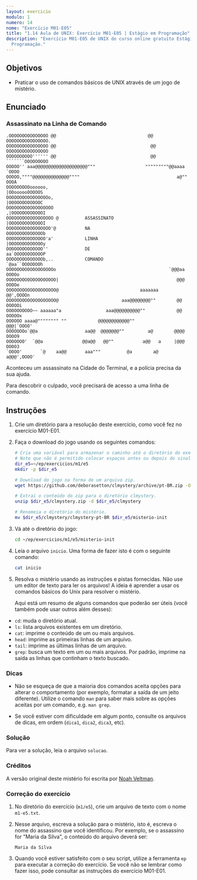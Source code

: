 ```yaml
---
layout: exercicio
modulo: 1
numero: 14
nome: "Exercício M01-E05"
title: "1.14 Aula de UNIX: Exercício M01-E05 | Estágio em Programação"
description: "Exercício M01-E05 de UNIX do curso online gratuito Estágio em
  Programação."
---
```


## Objetivos

- Praticar o uso de comandos básicos de UNIX através de um jogo de mistério.

## Enunciado

### Assassinato na Linha de Comando

```text
.OOOOOOOOOOOOOOO @@                                   @@ OOOOOOOOOOOOOOOO.
OOOOOOOOOOOOOOOO @@                                    @@ OOOOOOOOOOOOOOOO
OOOOOOOOOO'''''' @@                                    @@ ```````OOOOOOOOO
OOOOO'' aaa@@@@@@@@@@@@@@@@@@@@"""                   """""""""@@aaaa `OOOO
OOOOO,""""@@@@@@@@@@@@@@""""                                     a@"" OOOA
OOOOOOOOOoooooo,                                            |OOoooooOOOOOS
OOOOOOOOOOOOOOOOo,                                          |OOOOOOOOOOOOC
OOOOOOOOOOOOOOOOOO                                         ,|OOOOOOOOOOOOI
OOOOOOOOOOOOOOOOOO @          ASSASSINATO                  |OOOOOOOOOOOOOI
OOOOOOOOOOOOOOOOO'@           NA                           OOOOOOOOOOOOOOb
OOOOOOOOOOOOOOO'a'            LINHA                        |OOOOOOOOOOOOOy
OOOOOOOOOOOOOO''              DE                           aa`OOOOOOOOOOOP
OOOOOOOOOOOOOOb,..            COMANDO                       `@aa``OOOOOOOh
OOOOOOOOOOOOOOOOOOo                                           `@@@aa OOOOo
OOOOOOOOOOOOOOOOOOO|                                             @@@ OOOOe
OOOOOOOOOOOOOOOOOOO@                               aaaaaaa       @@',OOOOn
OOOOOOOOOOOOOOOOOOO@                        aaa@@@@@@@@""        @@ OOOOOi
OOOOOOOOOO~~ aaaaaa"a                 aaa@@@@@@@@@@""            @@ OOOOOx
OOOOOO aaaa@"""""""" ""            @@@@@@@@@@@@""               @@@|`OOOO'
OOOOOOOo`@@a                  aa@@  @@@@@@@""         a@        @@@@ OOOO9
OOOOOOO'  `@@a               @@a@@   @@""           a@@   a     |@@@ OOOO3
`OOOO'       `@    aa@@       aaa"""          @a        a@     a@@@',OOOO'
```


Aconteceu um assassinato na Cidade do Terminal, e a polícia precisa da sua ajuda.

Para descobrir o culpado, você precisará de acesso a uma linha de comando.

## Instruções

1. Crie um diretório para a resolução deste exercício, como você fez no exercício M01-E01.

2. Faça o download do jogo usando os seguintes comandos:

    ```bash
    # Cria uma variável para armazenar o caminho até o diretório do exercício.
    # Note que não é permitido colocar espaços antes ou depois do sinal de "=".
    dir_e5=~/ep/exercicios/m1/e5
    mkdir -p $dir_e5

    # Download do jogo na forma de um arquivo zip.
    wget https://github.com/deborasetton/clmystery/archive/pt-BR.zip -O $dir_e5/clmystery.zip

    # Extrai o conteúdo do zip para o diretório clmystery.
    unzip $dir_e5/clmystery.zip -d $dir_e5/clmystery

    # Renomeia o diretório do mistério.
    mv $dir_e5/clmystery/clmystery-pt-BR $dir_e5/misterio-init
    ```

3. Vá até o diretório do jogo:

    ```bash
    cd ~/ep/exercicios/m1/e5/misterio-init
    ```
4. Leia o arquivo `inicio`. Uma forma de fazer isto é com o seguinte comando:

    ```bash
    cat inicio
    ```

5. Resolva o mistério usando as instruções e pistas fornecidas. Não use um editor de texto para ler os arquivos! A ideia é aprender a usar os
comandos básicos do Unix para resolver o mistério.

    Aqui está um resumo de alguns comandos que poderão ser úteis (você também pode
    usar outros além desses):

+ `cd`: muda o diretório atual.
+ `ls`: lista arquivos existentes em um diretório.
+ `cat`: imprime o conteúdo de um ou mais arquivos.
+ `head`: imprime as primeiras linhas de um arquivo.
+ `tail`: imprime as últimas linhas de um arquivo.
+ `grep`: busca um texto em um ou mais arquivos. Por padrão, imprime na saída as linhas que continham o texto buscado.

### Dicas

- Não se esqueça de que a maioria dos comandos aceita opções para alterar o
comportamento (por exemplo, formatar a saída de um jeito diferente). Utilize
o comando `man` para saber mais sobre as opções aceitas por um comando,
e.g. `man grep`.

- Se você estiver com dificuldade em algum ponto, consulte os arquivos de
dicas, em ordem (`dica1`, `dica2`, `dica3`, etc).

### Solução

Para ver a solução, leia o arquivo `solucao`.

### Créditos

A versão original deste mistério foi escrita por [Noah Veltman](http://github.com/veltman).

### Correção do exercício

1. No diretório do exercício (`m1/e5`), crie um arquivo de texto com o nome `m1-e5.txt`.

2. Nesse arquivo, escreva a solução para o mistério, isto é, escreva o nome do assassino que você
identificou. Por exemplo, se o assassino for "Maria da Silva", o conteúdo do arquivo deverá ser:

    ```text
    Maria da Silva
    ```

3. Quando você estiver satisfeito com o seu script, utilize a ferramenta `ep`
   para executar a correção do exercício. Se você não se lembrar como fazer isso, pode consultar
   as instruções do exercício M01-E01.
